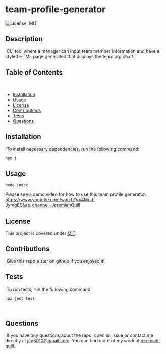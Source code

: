 # team-profile-generator

![License: MIT](https://img.shields.io/badge/License-MIT-yellow.svg)

## Description

​
CLI tool where a manager can input team member information and have a styled HTML page generated that displays the team org chart.
​

## Table of Contents

​

- [Installation](#installation)
  ​
- [Usage](#usage)
  ​
- [License](#license)
  ​
- [Contributions](#contributions)
  ​
- [Tests](#tests)
  ​
- [Questions](#questions)
  ​

## Installation

​
To install necessary dependencies, run the following command:
​

```
npm i
```

## Usage

```
node index
```

Please see a demo video for how to use this team profile generator: https://www.youtube.com/watch?v=4Mud-JymqEE&ab_channel=JeremiahQuill

## License

This project is covered under [MIT](https://opensource.org/licenses/MIT).
​

## Contributions

​
Give this repo a star on github if you enjoyed it!
​

## Tests

​
To run tests, run the following command:
​

```
npx jest test
```

​

## Questions

​
If you have any questions about the repo, open an issue or contact me directly at jcq5010@gmail.com. You can find more of my work at [jeremiah-quill](https://github.com/jeremiah-quill/).
